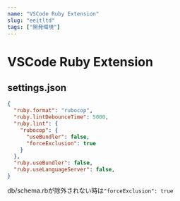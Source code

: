 ```yaml
---
name: "VSCode Ruby Extension"
slug: "eeitltd"
tags: ["開発環境"]
---
```


# VSCode Ruby Extension
## settings.json

```json
{
  "ruby.format": "rubocop",
  "ruby.lintDebounceTime": 5000,
  "ruby.lint": {
    "rubocop": {
      "useBundler": false,
      "forceExclusion": true
    }
  },
  "ruby.useBundler": false,
  "ruby.useLanguageServer": false,
}
```

db/schema.rbが除外されない時は`"forceExclusion": true`